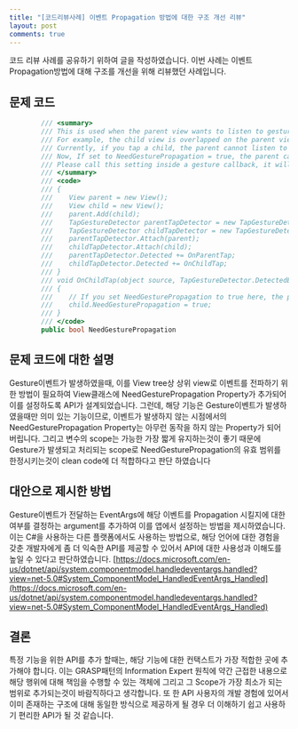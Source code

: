 ```yaml
---
title: "[코드리뷰사례] 이벤트 Propagation 방법에 대한 구조 개선 리뷰"
layout: post
comments: true
---
```

코드 리뷰 사례를 공유하기 위하여 글을 작성하였습니다. 
이번 사례는 이벤트 Propagation방법에 대해 구조를 개선을 위해 리뷰했던 사례입니다.

## 문제 코드
``` c#
        /// <summary>
        /// This is used when the parent view wants to listen to gesture events.<br/>
        /// For example, the child view is overlapped on the parent view.<br/>
        /// Currently, if you tap a child, the parent cannot listen to the tap event.<br/>
        /// Now, If set to NeedGesturePropagation = true, the parent can receive gesture events.<br/>
        /// Please call this setting inside a gesture callback, it will be reset after the gesture callback is called.<br/>
        /// </summary>
        /// <code>
        /// {
        ///    View parent = new View();
        ///    View child = new View();
        ///    parent.Add(child);
        ///    TapGestureDetector parentTapDetector = new TapGestureDetector();
        ///    TapGestureDetector childTapDetector = new TapGestureDetector();
        ///    parentTapDetector.Attach(parent);
        ///    childTapDetector.Attach(child);
        ///    parentTapDetector.Detected += OnParentTap;
        ///    childTapDetector.Detected += OnChildTap;
        /// }
        /// void OnChildTap(object source, TapGestureDetector.DetectedEventArgs e)
        /// {
        ///    // If you set NeedGesturePropagation to true here, the parent view can also listen to events
        ///    child.NeedGesturePropagation = true;
        /// }
        /// </code>
        public bool NeedGesturePropagation

```

## 문제 코드에 대한 설명
 Gesture이벤트가 발생하였을때, 이를 View tree상 상위 view로 이벤트를 전파하기 위한 방법이 필요하여 View클래스에 NeedGesturePropagation Property가 추가되어 이를 설정하도록 API가 설계되었습니다.
 그런데, 해당 기능은 Gesture이벤트가 발생하였을때만 의미 있는 기능이므로, 이벤트가 발생하지 않는 시점에서의 NeedGesturePropagation Property는 아무런 동작을 하지 않는 Property가 되어 버립니다. 그리고 변수의 scope는 가능한 가장 짧게 유지하는것이 좋기 때문에 Gesture가 발생되고 처리되는 scope로 NeedGesturePropagation의 유효 범위를 한정시키는것이 clean code에 더 적합하다고 판단 하였습니다

## 대안으로 제시한 방법
 Gesture이벤트가 전달하는 EventArgs에 해당 이벤트를 Propagation 시킬지에 대한 여부를 결정하는 argument를 추가하여 이를 앱에서 설정하는 방법을 제시하였습니다.
 이는 C#을 사용하는 다른 플랫폼에서도 사용하는 방법으로, 해당 언어에 대한 경험을 갖춘 개발자에게 좀 더 익숙한 API를 제공할 수 있어서 API에 대한 사용성과 이해도를 높일 수 있다고 판단하였습니다.
 [https://docs.microsoft.com/en-us/dotnet/api/system.componentmodel.handledeventargs.handled?view=net-5.0#System_ComponentModel_HandledEventArgs_Handled](https://docs.microsoft.com/en-us/dotnet/api/system.componentmodel.handledeventargs.handled?view=net-5.0#System_ComponentModel_HandledEventArgs_Handled)


## 결론
 특정 기능을 위한 API를 추가 할때는, 해당 기능에 대한 컨택스트가 가장 적합한 곳에 추가해야 합니다. 이는 GRASP패턴의 Information Expert 원칙에 약간 근접한 내용으로 해당 행위에 대해 책임을 수행할 수 있는 객체에 그리고 그 Scope가 가장 최소가 되는 범위로 추가되는것이 바람직하다고 생각합니다.
 또 한 API 사용자의 개발 경험에 있어서 이미 존재하는 구조에 대해 동일한 방식으로 제공하게 될 경우 더 이해하기 쉽고 사용하기 편리한 API가 될 것 같습니다.

